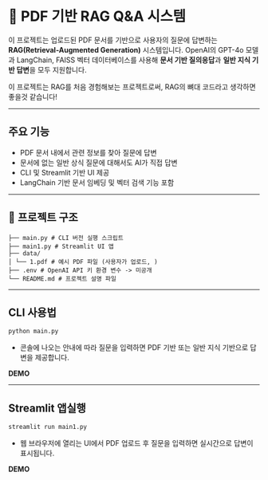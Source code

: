 # 📄 PDF 기반 RAG Q&A 시스템

이 프로젝트는 업로드된 PDF 문서를 기반으로 사용자의 질문에 답변하는 **RAG(Retrieval-Augmented Generation)** 시스템입니다. OpenAI의 GPT-4o 모델과 LangChain, FAISS 벡터 데이터베이스를 사용해 **문서 기반 질의응답**과 **일반 지식 기반 답변**을 모두 지원합니다.

이 프로젝트는 RAG를 처음 경험해보는 프로젝트로써, RAG의 뼈대 코드라고 생각하면 좋을것 같습니다!

---

## 주요 기능

- PDF 문서 내에서 관련 정보를 찾아 질문에 답변
- 문서에 없는 일반 상식 질문에 대해서도 AI가 직접 답변
- CLI 및 Streamlit 기반 UI 제공
- LangChain 기반 문서 임베딩 및 벡터 검색 기능 포함

---

## 📁 프로젝트 구조
```
├── main.py # CLI 버전 실행 스크립트
├── main1.py # Streamlit UI 앱
├── data/
│ └── 1.pdf # 예시 PDF 파일 (사용자가 업로드, )
├── .env # OpenAI API 키 환경 변수 -> 미공개
└── README.md # 프로젝트 설명 파일
```
---

## CLI 사용법
```bash
python main.py
```

- 콘솔에 나오는 안내에 따라 질문을 입력하면 PDF 기반 또는 일반 지식 기반으로 답변을 제공합니다.

**DEMO**


---

## Streamlit 앱실행
```bash
streamlit run main1.py
```
- 웹 브라우저에 열리는 UI에서 PDF 업로드 후 질문을 입력하면 실시간으로 답변이 표시됩니다.

**DEMO**


